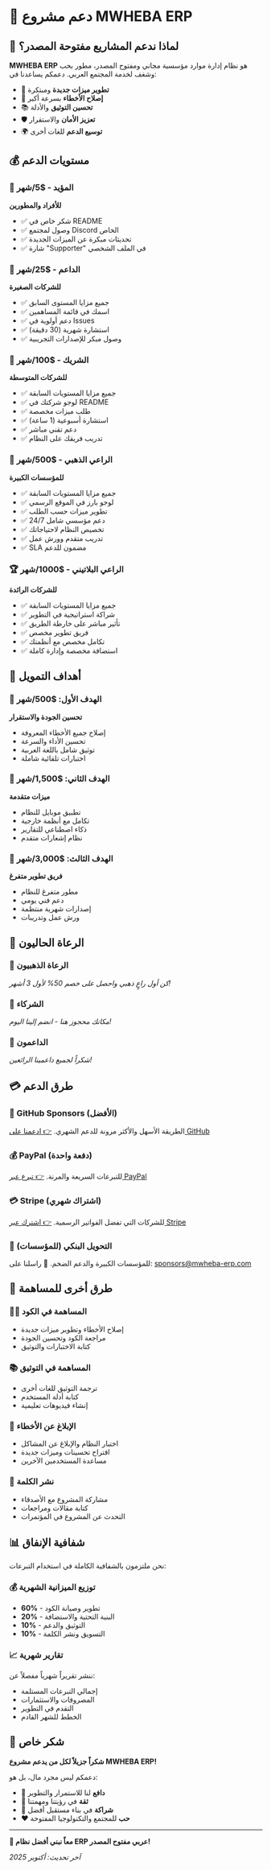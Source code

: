 # 💖 دعم مشروع MWHEBA ERP

## 🌟 لماذا ندعم المشاريع مفتوحة المصدر؟

**MWHEBA ERP** هو نظام إدارة موارد مؤسسية مجاني ومفتوح المصدر، مطور بحب وشغف لخدمة المجتمع العربي. دعمكم يساعدنا في:

- 🚀 **تطوير ميزات جديدة** ومبتكرة
- 🐛 **إصلاح الأخطاء** بسرعة أكبر
- 📚 **تحسين التوثيق** والأدلة
- 🛡️ **تعزيز الأمان** والاستقرار
- 🌍 **توسيع الدعم** للغات أخرى

## 💰 مستويات الدعم

### 🥉 المؤيد - $5/شهر
**للأفراد والمطورين**
- ✅ شكر خاص في README
- ✅ وصول لمجتمع Discord الخاص
- ✅ تحديثات مبكرة عن الميزات الجديدة
- ✅ شارة "Supporter" في الملف الشخصي

### 🥈 الداعم - $25/شهر
**للشركات الصغيرة**
- ✅ جميع مزايا المستوى السابق
- ✅ اسمك في قائمة المساهمين
- ✅ دعم أولوية في Issues
- ✅ استشارة شهرية (30 دقيقة)
- ✅ وصول مبكر للإصدارات التجريبية

### 🥇 الشريك - $100/شهر
**للشركات المتوسطة**
- ✅ جميع مزايا المستويات السابقة
- ✅ لوجو شركتك في README
- ✅ طلب ميزات مخصصة
- ✅ استشارة أسبوعية (1 ساعة)
- ✅ دعم تقني مباشر
- ✅ تدريب فريقك على النظام

### 💎 الراعي الذهبي - $500/شهر
**للمؤسسات الكبيرة**
- ✅ جميع مزايا المستويات السابقة
- ✅ لوجو بارز في الموقع الرسمي
- ✅ تطوير ميزات حسب الطلب
- ✅ دعم مؤسسي شامل 24/7
- ✅ تخصيص النظام لاحتياجاتك
- ✅ تدريب متقدم وورش عمل
- ✅ SLA مضمون للدعم

### 🏆 الراعي البلاتيني - $1000/شهر
**للشركات الرائدة**
- ✅ جميع مزايا المستويات السابقة
- ✅ شراكة استراتيجية في التطوير
- ✅ تأثير مباشر على خارطة الطريق
- ✅ فريق تطوير مخصص
- ✅ تكامل مخصص مع أنظمتك
- ✅ استضافة مخصصة وإدارة كاملة

## 🎯 أهداف التمويل

### 🎯 الهدف الأول: $500/شهر
**تحسين الجودة والاستقرار**
- إصلاح جميع الأخطاء المعروفة
- تحسين الأداء والسرعة
- توثيق شامل باللغة العربية
- اختبارات تلقائية شاملة

### 🎯 الهدف الثاني: $1,500/شهر
**ميزات متقدمة**
- تطبيق موبايل للنظام
- تكامل مع أنظمة خارجية
- ذكاء اصطناعي للتقارير
- نظام إشعارات متقدم

### 🎯 الهدف الثالث: $3,000/شهر
**فريق تطوير متفرغ**
- مطور متفرغ للنظام
- دعم فني يومي
- إصدارات شهرية منتظمة
- ورش عمل وتدريبات

## 🏢 الرعاة الحاليون

### 💎 الرعاة الذهبيون
*كن أول راعٍ ذهبي واحصل على خصم 50% لأول 3 أشهر!*

### 🥇 الشركاء
*مكانك محجوز هنا - انضم إلينا اليوم!*

### 🥈 الداعمون
*شكراً لجميع داعمينا الرائعين!*

## 💳 طرق الدعم

### 🌟 GitHub Sponsors (الأفضل)
الطريقة الأسهل والأكثر مرونة للدعم الشهري.
[👉 ادعمنا على GitHub](https://github.com/sponsors/mwheba-erp)

### 💰 PayPal (دفعة واحدة)
للتبرعات السريعة والمرنة.
[👉 تبرع عبر PayPal](https://www.paypal.com/donate/?hosted_button_id=MWHEBA_ERP_DONATE)

### 💳 Stripe (اشتراك شهري)
للشركات التي تفضل الفواتير الرسمية.
[👉 اشترك عبر Stripe](https://buy.stripe.com/mwheba-erp-support)

### 🏦 التحويل البنكي (للمؤسسات)
للمؤسسات الكبيرة والدعم الضخم.
📧 راسلنا على: sponsors@mwheba-erp.com

## 🤝 طرق أخرى للمساهمة

### 👨‍💻 المساهمة في الكود
- إصلاح الأخطاء وتطوير ميزات جديدة
- مراجعة الكود وتحسين الجودة
- كتابة الاختبارات والتوثيق

### 📚 المساهمة في التوثيق
- ترجمة التوثيق للغات أخرى
- كتابة أدلة المستخدم
- إنشاء فيديوهات تعليمية

### 🐛 الإبلاغ عن الأخطاء
- اختبار النظام والإبلاغ عن المشاكل
- اقتراح تحسينات وميزات جديدة
- مساعدة المستخدمين الآخرين

### 📢 نشر الكلمة
- مشاركة المشروع مع الأصدقاء
- كتابة مقالات ومراجعات
- التحدث عن المشروع في المؤتمرات

## 📊 شفافية الإنفاق

نحن ملتزمون بالشفافية الكاملة في استخدام التبرعات:

### 💰 توزيع الميزانية الشهرية
- **60%** - تطوير وصيانة الكود
- **20%** - البنية التحتية والاستضافة
- **10%** - التوثيق والدعم
- **10%** - التسويق ونشر الكلمة

### 📈 تقارير شهرية
ننشر تقريراً شهرياً مفصلاً عن:
- إجمالي التبرعات المستلمة
- المصروفات والاستثمارات
- التقدم في التطوير
- الخطط للشهر القادم

## 🙏 شكر خاص

**شكراً جزيلاً لكل من يدعم مشروع MWHEBA ERP!**

دعمكم ليس مجرد مال، بل هو:
- 💪 **دافع** لنا للاستمرار والتطوير
- 🌟 **ثقة** في رؤيتنا ومهمتنا
- 🤝 **شراكة** في بناء مستقبل أفضل
- ❤️ **حب** للمجتمع والتكنولوجيا المفتوحة

---

**🚀 معاً نبني أفضل نظام ERP عربي مفتوح المصدر!**

*آخر تحديث: أكتوبر 2025*
